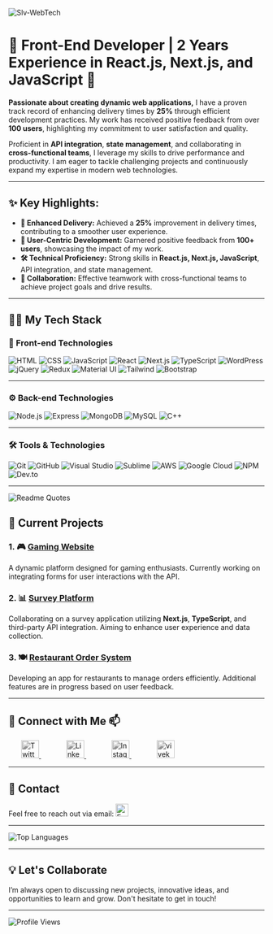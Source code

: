 ![Slv-WebTech](https://github.com/user-attachments/assets/f7003ebc-fcae-4f56-8733-d15076f4b9c1)

# 🌟 Front-End Developer | 2 Years Experience in React.js, Next.js, and JavaScript 🌟

**Passionate about creating dynamic web applications,** I have a proven track record of enhancing delivery times by **25%** through efficient development practices. My work has received positive feedback from over **100 users**, highlighting my commitment to user satisfaction and quality.

Proficient in **API integration**, **state management**, and collaborating in **cross-functional teams**, I leverage my skills to drive performance and productivity. I am eager to tackle challenging projects and continuously expand my expertise in modern web technologies.

---

## ✨ Key Highlights:
- **🚀 Enhanced Delivery:** Achieved a **25%** improvement in delivery times, contributing to a smoother user experience.
- **🌟 User-Centric Development:** Garnered positive feedback from **100+ users**, showcasing the impact of my work.
- **🛠️ Technical Proficiency:** Strong skills in **React.js, Next.js, JavaScript**, API integration, and state management.
- **🤝 Collaboration:** Effective teamwork with cross-functional teams to achieve project goals and drive results.

---

## 🧑‍💻 My Tech Stack

### 🎨 Front-end Technologies
![HTML](https://skillicons.dev/icons?i=html)   ![CSS](https://skillicons.dev/icons?i=css)   ![JavaScript](https://skillicons.dev/icons?i=js)   ![React](https://skillicons.dev/icons?i=react)   ![Next.js](https://skillicons.dev/icons?i=nextjs) ![TypeScript](https://skillicons.dev/icons?i=typescript) ![WordPress](https://skillicons.dev/icons?i=wordpress) ![jQuery](https://skillicons.dev/icons?i=jquery) ![Redux](https://skillicons.dev/icons?i=redux) ![Material UI](https://skillicons.dev/icons?i=materialui) ![Tailwind](https://skillicons.dev/icons?i=tailwind) ![Bootstrap](https://skillicons.dev/icons?i=bootstrap)

---

### ⚙️ Back-end Technologies
![Node.js](https://skillicons.dev/icons?i=nodejs) ![Express](https://skillicons.dev/icons?i=express) ![MongoDB](https://skillicons.dev/icons?i=mongodb) ![MySQL](https://skillicons.dev/icons?i=mysql) ![C++](https://skillicons.dev/icons?i=cpp)

---

### 🛠️ Tools & Technologies
![Git](https://skillicons.dev/icons?i=git) ![GitHub](https://skillicons.dev/icons?i=github) ![Visual Studio](https://skillicons.dev/icons?i=visualstudio) ![Sublime](https://skillicons.dev/icons?i=sublime) ![AWS](https://skillicons.dev/icons?i=aws) ![Google Cloud](https://skillicons.dev/icons?i=googlecloud) ![NPM](https://skillicons.dev/icons?i=npm) ![Dev.to](https://skillicons.dev/icons?i=devto)

---

![Readme Quotes](https://quotes-github-readme.vercel.app/api?type=horizontal&theme=dark) 


## 🌱 Current Projects

### 1. **🎮 [Gaming Website](https://gaminghelperonline.com)**
A dynamic platform designed for gaming enthusiasts. Currently working on integrating forms for user interactions with the API.

### 2. **📊 [Survey Platform](https://github.com/Slv-webTech/survey-platform)**
Collaborating on a survey application utilizing **Next.js**, **TypeScript**, and third-party API integration. Aiming to enhance user experience and data collection.

### 3. **🍽️ [Restaurant Order System](https://github.com/Slv-webTech/restaurant-order-system)**
Developing an app for restaurants to manage orders efficiently. Additional features are in progress based on user feedback.

---

## 🤝 Connect with Me 📫 

<div>
  <a href="https://twitter.com/viveksh76483611/" target="_blank" style="margin: 0 25px;">
    <img src="https://cdn-icons-png.freepik.com/512/2504/2504947.png?ga=GA1.1.567656563.1729960123" alt="Twitter" width="35" height="35" style="filter: grayscale(100%);"/>
  </a>
  <a href="https://www.linkedin.com/in/viveksharma5u/" target="_blank" style="margin: 0 25px;">
    <img src="https://cdn-icons-png.freepik.com/512/2504/2504923.png?ga=GA1.1.567656563.1729960123" alt="LinkedIn" width="35" height="35" style="filter: grayscale(100%);"/>
  </a>
  <a href="https://www.instagram.com/the_r.r_upmanyu_ji.s_son/" target="_blank" style="margin: 0 25px;">
    <img src="https://cdn-icons-png.freepik.com/512/2111/2111463.png?ga=GA1.1.567656563.1729960123" alt="Instagram" width="35" height="35" style="filter: grayscale(100%);"/>
  </a>
  <a href="https://dev.to/viveksh76483611" target="_blank" style="margin: 0 25px;">
    <img src="https://shorturl.at/0oOME" alt="vivek sharma's DEV Profile" width="35" height="35" style="filter: grayscale(100%);"/>
  </a>
</div>

---

## 📧 Contact

Feel free to reach out via email: <a href="mailto:viveksupmanyu@gmail.com" target="_blank" style="text-decoration: none;">
  <img src="https://cdn-icons-png.freepik.com/512/732/732200.png?ga=GA1.1.567656563.1729960123" alt="Email" width="25" height="25" />
</a>

---

![Top Languages](https://github-readme-stats.vercel.app/api/top-langs/?username=Slv-webTech&theme=blue-green)

---

## 💡 Let's Collaborate

I’m always open to discussing new projects, innovative ideas, and opportunities to learn and grow. Don't hesitate to get in touch! 

---

![Profile Views](https://komarev.com/ghpvc/?username=Slv-webTech&abbreviated=true)
